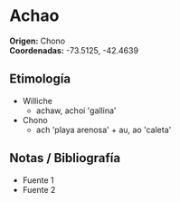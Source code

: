 # Achao

**Origen:** Chono  
**Coordenadas:** -73.5125, -42.4639

## Etimología
- Williche
    - achaw, achoi 'gallina'
- Chono
    - ach 'playa arenosa' + au, ao 'caleta'
    
## Notas / Bibliografía
- Fuente 1
- Fuente 2

